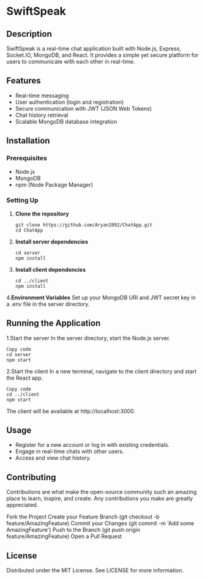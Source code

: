 # SwiftSpeak

## Description
SwiftSpeak is a real-time chat application built with Node.js, Express, Socket.IO, MongoDB, and React. It provides a simple yet secure platform for users to communicate with each other in real-time.

## Features
- Real-time messaging
- User authentication (login and registration)
- Secure communication with JWT (JSON Web Tokens)
- Chat history retrieval
- Scalable MongoDB database integration

## Installation

### Prerequisites
- Node.js
- MongoDB
- npm (Node Package Manager)

### Setting Up
1. **Clone the repository**
   ```
   git clone https://github.com/Aryan2892/ChatApp.git
   cd ChatApp
   ```

2. **Install server dependencies**
    ```
    cd server
    npm install
    ```

3. **Install client dependencies**
    ```
    cd ../client
    npm install
    ```

4.**Environment Variables**
Set up your MongoDB URI and JWT secret key in a .env file in the server directory.

## Running the Application

1.Start the server
In the server directory, start the Node.js server.
  ```
  Copy code
  cd server
  npm start
  ```

2.Start the client
In a new terminal, navigate to the client directory and start the React app.
  ```
  Copy code
  cd ../client
  npm start
  ```
The client will be available at http://localhost:3000.

## Usage
- Register for a new account or log in with existing credentials.
- Engage in real-time chats with other users.
- Access and view chat history.

## Contributing
Contributions are what make the open-source community such an amazing place to learn, inspire, and create. Any contributions you make are greatly appreciated.

Fork the Project
Create your Feature Branch (git checkout -b feature/AmazingFeature)
Commit your Changes (git commit -m 'Add some AmazingFeature')
Push to the Branch (git push origin feature/AmazingFeature)
Open a Pull Request

## License
Distributed under the MIT License. See LICENSE for more information.
